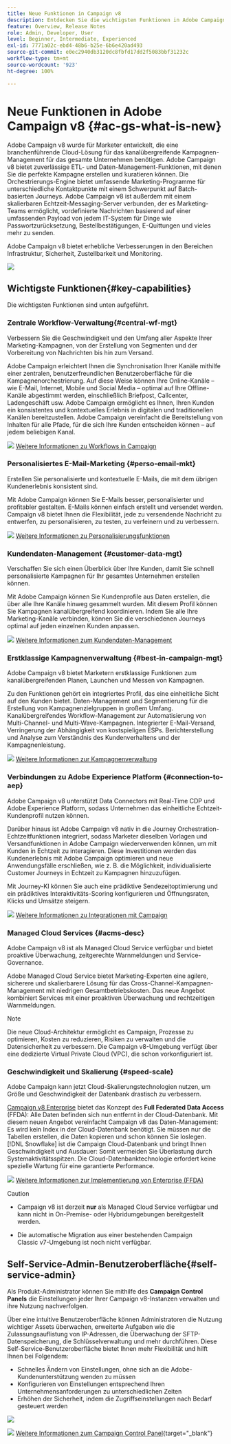 ```yaml
---
title: Neue Funktionen in Campaign v8
description: Entdecken Sie die wichtigsten Funktionen in Adobe Campaign v8, neue Funktionen und alles, was Sie von der neuesten Version erwarten können.
feature: Overview, Release Notes
role: Admin, Developer, User
level: Beginner, Intermediate, Experienced
exl-id: 7771a02c-ebd4-48b6-b25e-6b6e420ad493
source-git-commit: e0ec2940db3120dc8fbfd17dd2f5083bbf31232c
workflow-type: tm+mt
source-wordcount: '923'
ht-degree: 100%

---
```


# Neue Funktionen in Adobe Campaign v8  {#ac-gs-what-is-new}

Adobe Campaign v8 wurde für Marketer entwickelt, die eine branchenführende Cloud-Lösung für das kanalübergreifende Kampagnen-Management für das gesamte Unternehmen benötigen. Adobe Campaign v8 bietet zuverlässige ETL- und Daten-Management-Funktionen, mit denen Sie die perfekte Kampagne erstellen und kuratieren können. Die Orchestrierungs-Engine bietet umfassende Marketing-Programme für unterschiedliche Kontaktpunkte mit einem Schwerpunkt auf Batch-basierten Journeys. Adobe Campaign v8 ist außerdem mit einem skalierbaren Echtzeit-Messaging-Server verbunden, der es Marketing-Teams ermöglicht, vordefinierte Nachrichten basierend auf einer umfassenden Payload von jedem IT-System für Dinge wie Passwortzurücksetzung, Bestellbestätigungen, E-Quittungen und vieles mehr zu senden.

Adobe Campaign v8 bietet erhebliche Verbesserungen in den Bereichen Infrastruktur, Sicherheit, Zustellbarkeit und Monitoring.

![](assets/home-page.png)

## Wichtigste Funktionen{#key-capabilities}

Die wichtigsten Funktionen sind unten aufgeführt.

### Zentrale Workflow-Verwaltung{#central-wf-mgt}

Verbessern Sie die Geschwindigkeit und den Umfang aller Aspekte Ihrer Marketing-Kampagnen, von der Erstellung von Segmenten und der Vorbereitung von Nachrichten bis hin zum Versand.

Adobe Campaign erleichtert Ihnen die Synchronisation Ihrer Kanäle mithilfe einer zentralen, benutzerfreundlichen Benutzeroberfläche für die Kampagnenorchestrierung. Auf diese Weise können Ihre Online-Kanäle – wie E-Mail, Internet, Mobile und Social Media – optimal auf Ihre Offline-Kanäle abgestimmt werden, einschließlich Briefpost, Callcenter, Ladengeschäft usw. Adobe Campaign ermöglicht es Ihnen, Ihren Kunden ein konsistentes und kontextuelles Erlebnis in digitalen und traditionellen Kanälen bereitzustellen. Adobe Campaign vereinfacht die Bereitstellung von Inhalten für alle Pfade, für die sich Ihre Kunden entscheiden können – auf jedem beliebigen Kanal.

![](../assets/do-not-localize/glass.png) [Weitere Informationen zu Workflows in Campaign](../config/workflows.md)

### Personalisiertes E-Mail-Marketing {#perso-email-mkt}

Erstellen Sie personalisierte und kontextuelle E-Mails, die mit dem übrigen Kundenerlebnis konsistent sind.

Mit Adobe Campaign können Sie E-Mails besser, personalisierter und profitabler gestalten. E-Mails können einfach erstellt und versendet werden. Campaign v8 bietet Ihnen die Flexibilität, jede zu versendende Nachricht zu entwerfen, zu personalisieren, zu testen, zu verfeinern und zu verbessern.

![](../assets/do-not-localize/glass.png) [Weitere Informationen zu Personalisierungsfunktionen](create-message.md)

### Kundendaten-Management {#customer-data-mgt}

Verschaffen Sie sich einen Überblick über Ihre Kunden, damit Sie schnell personalisierte Kampagnen für Ihr gesamtes Unternehmen erstellen können.

Mit Adobe Campaign können Sie Kundenprofile aus Daten erstellen, die über alle Ihre Kanäle hinweg gesammelt wurden. Mit diesem Profil können Sie Kampagnen kanalübergreifend koordinieren. Indem Sie alle Ihre Marketing-Kanäle verbinden, können Sie die verschiedenen Journeys optimal auf jeden einzelnen Kunden anpassen.

![](../assets/do-not-localize/glass.png) [Weitere Informationen zum Kundendaten-Management](audiences.md)

### Erstklassige Kampagnenverwaltung {#best-in-campaign-mgt}

Adobe Campaign v8 bietet Marketern erstklassige Funktionen zum kanalübergreifenden Planen, Launchen und Messen von Kampagnen.

Zu den Funktionen gehört ein integriertes Profil, das eine einheitliche Sicht auf den Kunden bietet. Daten-Management und Segmentierung für die Erstellung von Kampagnenzielgruppen in großem Umfang. Kanalübergreifendes Workflow-Management zur Automatisierung von Multi-Channel- und Multi-Wave-Kampagnen. Integrierter E-Mail-Versand, Verringerung der Abhängigkeit von kostspieligen ESPs. Berichterstellung und Analyse zum Verständnis des Kundenverhaltens und der Kampagnenleistung.

![](../assets/do-not-localize/glass.png) [Weitere Informationen zur Kampagnenverwaltung](campaigns.md)


### Verbindungen zu Adobe Experience Platform {#connection-to-aep}

Adobe Campaign v8 unterstützt Data Connectors mit Real-Time CDP und Adobe Experience Platform, sodass Unternehmen das einheitliche Echtzeit-Kundenprofil nutzen können.

Darüber hinaus ist Adobe Campaign v8 nativ in die Journey Orchestration-Echtzeitfunktionen integriert, sodass Marketer dieselben Vorlagen und Versandfunktionen in Adobe Campaign wiederverwenden können, um mit Kunden in Echtzeit zu interagieren. Diese Investitionen werden das Kundenerlebnis mit Adobe Campaign optimieren und neue Anwendungsfälle erschließen, wie z. B. die Möglichkeit, individualisierte Customer Journeys in Echtzeit zu Kampagnen hinzuzufügen.

Mit Journey-KI können Sie auch eine prädiktive Sendezeitoptimierung und ein prädiktives Interaktivitäts-Scoring konfigurieren und Öffnungsraten, Klicks und Umsätze steigern.

![](../assets/do-not-localize/glass.png) [Weitere Informationen zu Integrationen mit Campaign](../connect/integration.md)


### Managed Cloud Services {#acms-desc}

Adobe Campaign v8 ist als Managed Cloud Service verfügbar und bietet proaktive Überwachung, zeitgerechte Warnmeldungen und Service-Governance.

Adobe Managed Cloud Service bietet Marketing-Experten eine agilere, sicherere und skalierbarere Lösung für das Cross-Channel-Kampagnen-Management mit niedrigen Gesamtbetriebskosten. Das neue Angebot kombiniert Services mit einer proaktiven Überwachung und rechtzeitigen Warnmeldungen.

>[!NOTE]
>
>Die neue Cloud-Architektur ermöglicht es Campaign, Prozesse zu optimieren, Kosten zu reduzieren, Risiken zu verwalten und die Datensicherheit zu verbessern. Die Campaign v8-Umgebung verfügt über eine dedizierte Virtual Private Cloud (VPC), die schon vorkonfiguriert ist.

### Geschwindigkeit und Skalierung {#speed-scale}

Adobe Campaign kann jetzt Cloud-Skalierungstechnologien nutzen, um Größe und Geschwindigkeit der Datenbank drastisch zu verbessern.

[Campaign v8 Enterprise](../architecture/enterprise-deployment.md) bietet das Konzept des **Full Federated Data Access** (FFDA): Alle Daten befinden sich nun entfernt in der Cloud-Datenbank. Mit diesem neuen Angebot vereinfacht Campaign v8 das Daten-Management: Es wird kein Index in der Cloud-Datenbank benötigt. Sie müssen nur die Tabellen erstellen, die Daten kopieren und schon können Sie loslegen. [!DNL Snowflake] ist die Campaign Cloud-Datenbank und bringt Ihnen Geschwindigkeit und Ausdauer: Somit vermeiden Sie Überlastung durch Systemaktivitätsspitzen. Die Cloud-Datenbanktechnologie erfordert keine spezielle Wartung für eine garantierte Performance.

![](../assets/do-not-localize/glass.png) [Weitere Informationen zur Implementierung von Enterprise (FFDA)](../architecture/enterprise-deployment.md)

>[!CAUTION]
>
>* Campaign v8 ist derzeit **nur** als Managed Cloud Service verfügbar und kann nicht in On-Premise- oder Hybridumgebungen bereitgestellt werden.
>
>* Die automatische Migration aus einer bestehenden Campaign Classic v7-Umgebung ist noch nicht verfügbar.


## Self-Service-Admin-Benutzeroberfläche{#self-service-admin}

Als Produkt-Administrator können Sie mithilfe des **Campaign Control Panels** die Einstellungen jeder Ihrer Campaign v8-Instanzen verwalten und ihre Nutzung nachverfolgen.

Über eine intuitive Benutzeroberfläche können Administratoren die Nutzung wichtiger Assets überwachen, erweiterte Aufgaben wie die Zulassungsauflistung von IP-Adressen, die Überwachung der SFTP-Datenspeicherung, die Schlüsselverwaltung und mehr durchführen. Diese Self-Service-Benutzeroberfläche bietet Ihnen mehr Flexibilität und hilft Ihnen bei Folgendem:

* Schnelles Ändern von Einstellungen, ohne sich an die Adobe-Kundenunterstützung wenden zu müssen
* Konfigurieren von Einstellungen entsprechend Ihren Unternehmensanforderungen zu unterschiedlichen Zeiten
* Erhöhen der Sicherheit, indem die Zugriffseinstellungen nach Bedarf gesteuert werden

![](assets/subdomain1.png)

![](../assets/do-not-localize/glass.png) [Weitere Informationen zum Campaign Control Panel](https://experienceleague.adobe.com/docs/control-panel/using/discover-control-panel/key-features.html?lang=de){target="_blank"}


